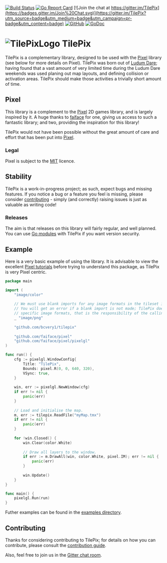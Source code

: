 [![Build Status](https://travis-ci.org/bcvery1/tilepix.svg?branch=master)](https://travis-ci.org/bcvery1/tilepix)
[![Go Report Card](https://goreportcard.com/badge/github.com/bcvery1/tilepix)](https://goreportcard.com/report/github.com/bcvery1/tilepix)
[![Join the chat at https://gitter.im/TilePix](https://badges.gitter.im/Join%20Chat.svg)](https://gitter.im/TilePix?utm_source=badge&utm_medium=badge&utm_campaign=pr-badge&utm_content=badge)
[![GitHub](https://img.shields.io/github/license/bcvery1/tilepix.svg)](https://github.com/bcvery1/tilepix/blob/master/LICENSE)
[![GoDoc](https://godoc.org/github.com/bcvery1/tilepix?status.svg)](https://godoc.org/github.com/bcvery1/tilepix)

# ![TilePixLogo](https://github.com/bcvery1/tilepix/blob/master/.github/assets/logo_small.png) TilePix
TilePix is a complementary library, designed to be used with the [Pixel](https://github.com/faiface/pixel) library (see
below for more details on Pixel).  TilePix was born out of [Ludum Dare](https://ldjam.com/); having found that a vast
amount of very limited time during the Ludum Dare weekends was used planing out map layouts, and defining collision
or activation areas.  TilePix should make those activities a trivially short amount of time. 

## Pixel
This library is a complement to the [Pixel](https://github.com/faiface/pixel) 2D games library, and is largely inspired
by it.  A huge thanks to [faiface](https://github.com/faiface) for one, giving us access to such a fantastic library;
and two, providing the inspiration for this library!

TilePix would not have been possible without the great amount of care and effort that has been put into
[Pixel](https://github.com/faiface/pixel).

### Legal
Pixel is subject to the [MIT](https://github.com/faiface/pixel/blob/master/LICENSE) licence.

## Stability
TilePix is a work-in-progress project; as such, expect bugs and missing features.  If you notice a bug or a feature you
feel is missing, please consider [contributing](https://github.com/bcvery1/tilepix/blob/master/CONTRIBUTING.md) - simply
(and correctly) raising issues is just as valuable as writing code!

### Releases
The aim is that releases on this library will fairly regular, and well planned.  You can use
[Go modules](https://github.com/golang/go/wiki/Modules) with TilePix if you want version security.

## Example
Here is a very basic example of using the library.  It is advisable to view the excellent
[Pixel tutorials](https://github.com/faiface/pixel/wiki) before trying to understand this package, as TilePix is very
Pixel centric.

```go
package main

import (
	"image/color"
	
	// We must use blank imports for any image formats in the tileset image sources.
	// You will get an error if a blank import is not made; TilePix does not import
	// specific image formats, that is the responsibility of the calling code.
	_ "image/png"
	
	"github.com/bcvery1/tilepix"
	
	"github.com/faiface/pixel"
	"github.com/faiface/pixel/pixelgl"
)

func run() {
	cfg := pixelgl.WindowConfig{
		Title: "TilePix",
		Bounds: pixel.R(0, 0, 640, 320),
		VSync: true,
	}
	
	win, err := pixelgl.NewWindow(cfg)
	if err != nil {
		panic(err)
	}
	
	// Load and initialise the map.
	m, err := tilepix.ReadFile("myMap.tmx")
	if err != nil {
		panic(err)
	}
	
	for !win.Closed() {
		win.Clear(color.White)
		
		// Draw all layers to the window.
		if err := m.DrawAll(win, color.White, pixel.IM); err != nil {
			panic(err)
		}
		
		win.Update()
	}
}

func main() {
	pixelgl.Run(run)
}
```

Futher examples can be found in the [examples directory](https://github.com/bcvery1/tilepix/tree/master/examples).

## Contributing
Thanks for considering contributing to TilePix; for details on how you can contribute, please consult the 
[contribution guide](https://github.com/bcvery1/tilepix/blob/master/CONTRIBUTING.md).

Also, feel free to join us in the [Gitter chat room](https://gitter.im/TilePix).
